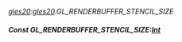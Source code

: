 _[gles20](../../modules/gles20/gles20-module.md):[gles20](../../modules/gles20/gles20-module.md).GL\_RENDERBUFFER\_STENCIL\_SIZE_
##### Const GL\_RENDERBUFFER\_STENCIL\_SIZE:[Int](../../modules/wonkey/wonkey-types-int.md)
